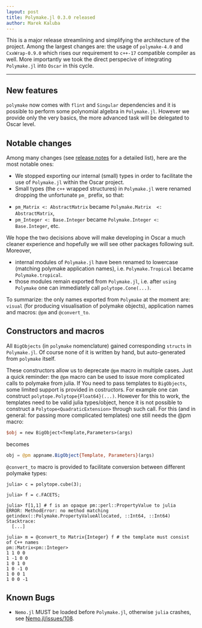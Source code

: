 ```yaml
---
layout: post
title: Polymake.jl 0.3.0 released
author: Marek Kaluba
---
```


This is a major release streamlining and simplifying the architecture of the project.
Among the largest changes are: the usage of `polymake-4.0` and `CxxWrap-0.9.0` which rises our requirement to `c++-17` compatible compiler as well. More importantly we took the direct perspecive of integrating `Polymake.jl` into `Oscar` in this cycle.

----

## New features

`polymake` now comes with `flint` and `Singular` dependencies and it is possible to perform some polynomial algebra in `Polymake.jl`. However we provide only the very basics, the more advanced task will be delegated to Oscar level.

## Notable changes

Among many changes (see [release notes](https://github.com/oscar-system/Polymake.jl/releases/tag/v0.3.0) for a detailed list), here are the most notable ones:

 * We stopped exporting our internal (small) types in order to facilitate the use of `Polymake.jl` within the Oscar project.
 * Small types (the `c++` wrapped structures) in `Polymake.jl` were renamed dropping the unfortunate `pm_` prefix, so that:
  - `pm_Matrix <: AbstractMatrix` became `Polymake.Matrix  <: AbstractMatrix`,
  - `pm_Integer <: Base.Integer` became `Polymake.Integer <: Base.Integer`, etc.

We hope the two decisions above will make developing in Oscar a much cleaner experience and hopefully we will see other packages following suit. Moreover,

- internal modules of `Polymake.jl` have been renamed to lowercase (matching polymake application names), i.e. `Polymake.Tropical` became `Polymake.tropical`.
- those modules remain exported from `Polymake.jl`, i.e. after `using Polymake` one can immediately call `polytope.Cone(...)`.

To summarize: the only names exported from `Polymake` at the moment are: `visual` (for producing visualisation of polymake objects), application names and macros: `@pm` and `@convert_to`.

## Constructors and macros

All `BigObjects` (in `polymake` nomenclature) gained corresponding `structs` in `Polymake.jl`.
Of course none of it is written by hand, but auto-generated from `polymake` itself.

These constructors allow us to deprecate `@pm` macro in multiple cases. Just a quick reminder: the `@pm` macro can be used to issue more complicated calls to polymake from julia. If You need to pass templates to `BigObjects`, some limited support is provided in costructors.
For example one can construct `polytope.Polytope{Float64}(...)`.
However for this to work, the templates need to be valid julia types/object, hence it is not possible to construct a `Polytope<QuadraticExtension>` through such call. For this (and in general: for passing more complicated templates) one still needs the @pm macro:
```perl
$obj = new BigObject<Template,Parameters>(args)
```
becomes
```julia
obj = @pm appname.BigObject{Template, Parameters}(args)
```

`@convert_to` macro is provided to facilitate conversion between different polymake types:
```console?lang=julia
julia> c = polytope.cube(3);

julia> f = c.FACETS;

julia> f[1,1] # f is an opaque pm::perl::PropertyValue to julia
ERROR: MethodError: no method matching getindex(::Polymake.PropertyValueAllocated, ::Int64, ::Int64)
Stacktrace:
  [...]

julia> m = @convert_to Matrix{Integer} f # the template must consist of C++ names
pm::Matrix<pm::Integer>
1 1 0 0
1 -1 0 0
1 0 1 0
1 0 -1 0
1 0 0 1
1 0 0 -1
```

## Known Bugs

* `Nemo.jl` MUST be loaded before `Polymake.jl`, otherwise `julia` crashes, see [Nemo.jl/issues/108](https://github.com/wbhart/Nemo.jl/issues/108).
